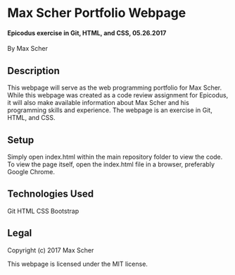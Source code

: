 # Max Scher Portfolio Webpage #
#### Epicodus exercise in Git, HTML, and CSS, 05.26.2017 ####

By Max Scher

## Description ##
This webpage will serve as the web programming portfolio for Max Scher. While this webpage was created as a code review assignment for Epicodus, it will also make available information about Max Scher and his programming skills and experience. The webpage is an exercise in Git, HTML, and CSS.

## Setup ##
Simply open index.html within the main repository folder to view the code. To view the page itself, open the index.html file in a browser, preferably Google Chrome.

## Technologies Used ##
Git
HTML
CSS
Bootstrap

## Legal ##
Copyright (c) 2017 Max Scher

This webpage is licensed under the MIT license.
